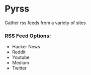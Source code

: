 # Pyrss
Gather rss feeds from a variety of sites

### RSS Feed Options:  
- Hacker News   
- Reddit  
- Youtube   
- Medium  
- Twitter
